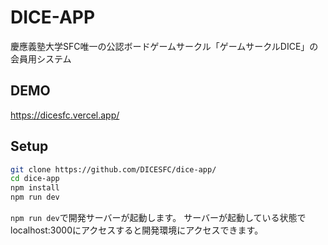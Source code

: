# DICE-APP
慶應義塾大学SFC唯一の公認ボードゲームサークル「ゲームサークルDICE」の会員用システム

## DEMO
https://dicesfc.vercel.app/

## Setup 
```bash
git clone https://github.com/DICESFC/dice-app/
cd dice-app
npm install
npm run dev
```

```npm run dev```で開発サーバーが起動します。
サーバーが起動している状態でlocalhost:3000にアクセスすると開発環境にアクセスできます。
